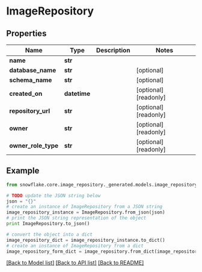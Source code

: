 # ImageRepository


## Properties
Name | Type | Description | Notes
------------ | ------------- | ------------- | -------------
**name** | **str** |  | 
**database_name** | **str** |  | [optional] 
**schema_name** | **str** |  | [optional] 
**created_on** | **datetime** |  | [optional] [readonly] 
**repository_url** | **str** |  | [optional] [readonly] 
**owner** | **str** |  | [optional] [readonly] 
**owner_role_type** | **str** |  | [optional] [readonly] 

## Example

```python
from snowflake.core.image_repository._generated.models.image_repository import ImageRepository

# TODO update the JSON string below
json = "{}"
# create an instance of ImageRepository from a JSON string
image_repository_instance = ImageRepository.from_json(json)
# print the JSON string representation of the object
print ImageRepository.to_json()

# convert the object into a dict
image_repository_dict = image_repository_instance.to_dict()
# create an instance of ImageRepository from a dict
image_repository_form_dict = image_repository.from_dict(image_repository_dict)
```
[[Back to Model list]](../README.md#documentation-for-models) [[Back to API list]](../README.md#documentation-for-api-endpoints) [[Back to README]](../README.md)


